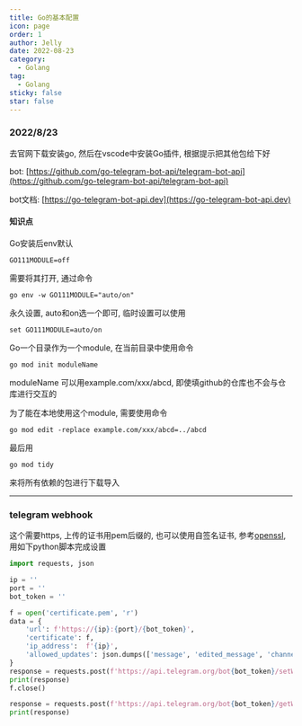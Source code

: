 ```yaml
---
title: Go的基本配置
icon: page
order: 1
author: Jelly
date: 2022-08-23
category:
  - Golang
tag:
  - Golang
sticky: false
star: false
---
```


### 2022/8/23

去官网下载安装go, 然后在vscode中安装Go插件, 根据提示把其他包给下好

bot: [https://github.com/go-telegram-bot-api/telegram-bot-api](https://github.com/go-telegram-bot-api/telegram-bot-api)

bot文档: [https://go-telegram-bot-api.dev](https://go-telegram-bot-api.dev)

#### 知识点

Go安装后env默认
```
GO111MODULE=off
```
需要将其打开, 通过命令
```
go env -w GO111MODULE="auto/on"
```
永久设置, auto和on选一个即可, 临时设置可以使用
```
set GO111MODULE=auto/on
```
Go一个目录作为一个module, 在当前目录中使用命令

```
go mod init moduleName
```
moduleName 可以用example.com/xxx/abcd, 即使填github的仓库也不会与仓库进行交互的

为了能在本地使用这个module, 需要使用命令
```
go mod edit -replace example.com/xxx/abcd=../abcd
```
最后用
```
go mod tidy
```
来将所有依赖的包进行下载导入

---
### telegram webhook

这个需要https, 上传的证书用pem后缀的, 也可以使用自签名证书, 参考[openssl](https://www.openssl.org/), 用如下python脚本完成设置
```py
import requests, json

ip = ''
port = ''
bot_token = ''

f = open('certificate.pem', 'r')
data = {
    'url': f'https://{ip}:{port}/{bot_token}',
    'certificate': f,
    'ip_address':  f'{ip}',
    'allowed_updates': json.dumps(['message', 'edited_message', 'channel_post', 'edited_channel_post', 'inline_query', 'chosen_inline_result', 'callback_query', 'shipping_query', 'pre_checkout_query', 'poll', 'poll_answer', 'my_chat_member', 'chat_member', 'chat_join_request'])
}
response = requests.post(f'https://api.telegram.org/bot{bot_token}/setWebhook', data=data).json()
print(response)
f.close()

response = requests.post(f'https://api.telegram.org/bot{bot_token}/getWebhookInfo').json()
print(response)
```

